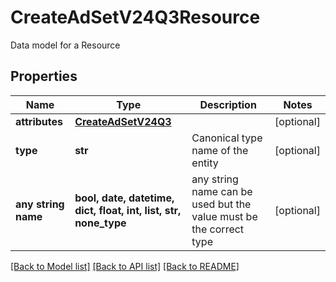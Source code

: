 # CreateAdSetV24Q3Resource

Data model for a Resource

## Properties
Name | Type | Description | Notes
------------ | ------------- | ------------- | -------------
**attributes** | [**CreateAdSetV24Q3**](CreateAdSetV24Q3.md) |  | [optional] 
**type** | **str** | Canonical type name of the entity | [optional] 
**any string name** | **bool, date, datetime, dict, float, int, list, str, none_type** | any string name can be used but the value must be the correct type | [optional]

[[Back to Model list]](../README.md#documentation-for-models) [[Back to API list]](../README.md#documentation-for-api-endpoints) [[Back to README]](../README.md)


